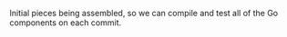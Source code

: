 Initial pieces being assembled, so we can compile and test all
of the Go components on each commit.
